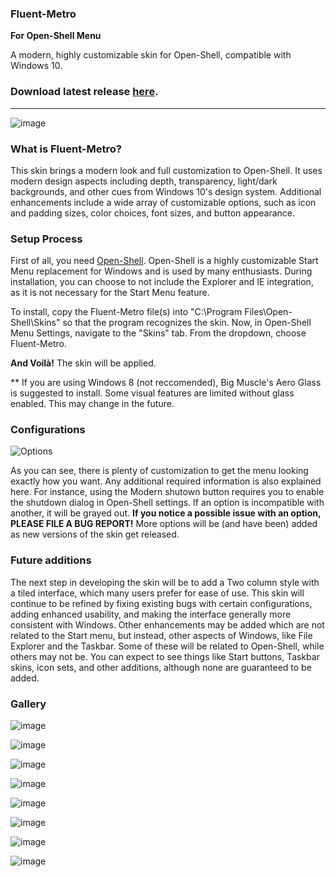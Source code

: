 ### Fluent-Metro
**For Open-Shell Menu**

A modern, highly customizable skin for Open-Shell, compatible with Windows 10.

### Download latest release [here](https://github.com/bonzibudd/Fluent-Metro/releases).

- - -

![image](https://user-images.githubusercontent.com/61938331/110623529-f745df00-816a-11eb-8c6f-2c26e8b9a7f8.png)

### What is Fluent-Metro?

This skin brings a modern look and full customization to Open-Shell. It uses modern design aspects including depth, transparency, light/dark backgrounds, and other cues from Windows 10's design system. Additional enhancements include a wide array of customizable options, such as icon and padding sizes, color choices, font sizes, and button appearance. 

### Setup Process

First of all, you need [Open-Shell](https://github.com/Open-Shell/Open-Shell-Menu/releases). Open-Shell is a highly customizable Start Menu replacement for Windows and is used by many enthusiasts. During installation, you can choose to not include the Explorer and IE integration, as it is not necessary for the Start Menu feature.

To install, copy the Fluent-Metro file(s) into "C:\Program Files\Open-Shell\Skins" so that the program recognizes the skin. Now, in Open-Shell Menu Settings, navigate to the "Skins" tab. From the dropdown, choose Fluent-Metro.

**And Voilà!** The skin will be applied.

** If you are using Windows 8 (not reccomended), Big Muscle's Aero Glass is suggested to install. Some visual features are limited without glass enabled. This may change in the future.

### Configurations

![Options](https://user-images.githubusercontent.com/61938331/111893273-fe28e900-89d7-11eb-863d-ef05338f04a9.png)

As you can see, there is plenty of customization to get the menu looking exactly how you want. Any additional required information is also explained here. For instance, using the Modern shutown button requires you to enable the shutdown dialog in Open-Shell settings. If an option is incompatible with another, it will be grayed out. **If you notice a possible issue with an option, PLEASE FILE A BUG REPORT!** More options will be (and have been) added as new versions of the skin get released.

### Future additions

The next step in developing the skin will be to add a Two column style with a tiled interface, which many users prefer for ease of use. This skin will continue to be refined by fixing existing bugs with certain configurations, adding enhanced usability, and making the interface generally more consistent with Windows. Other enhancements may be added which are not related to the Start menu, but instead, other aspects of Windows, like File Explorer and the Taskbar. Some of these will be related to Open-Shell, while others may not be. You can expect to see things like Start buttons, Taskbar skins, icon sets, and other additions, although none are guaranteed to be added.

### Gallery

![image](https://user-images.githubusercontent.com/61938331/97803559-32159480-1c18-11eb-985c-ab79aef3bd45.png)

![image](https://user-images.githubusercontent.com/61938331/97803689-034bee00-1c19-11eb-8e68-a551968f8255.png)

![image](https://user-images.githubusercontent.com/61938331/97803707-18c11800-1c19-11eb-8a0e-c3f1c63eb372.png)

![image](https://user-images.githubusercontent.com/61938331/97803714-224a8000-1c19-11eb-8876-7ac2585276d6.png)

![image](https://user-images.githubusercontent.com/61938331/97803729-37271380-1c19-11eb-9523-7d79a93cdc51.png)

![image](https://user-images.githubusercontent.com/61938331/97803746-51f98800-1c19-11eb-8275-f34f8a4ca77b.png)

![image](https://user-images.githubusercontent.com/61938331/97803800-be748700-1c19-11eb-9ff0-13aec4ca3681.png)

![image](https://user-images.githubusercontent.com/61938331/97803841-e7951780-1c19-11eb-9727-bb0c4ff1180d.png)
